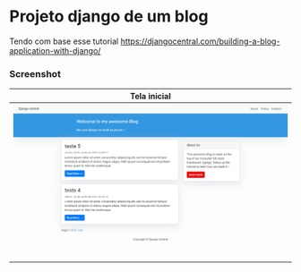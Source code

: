 # Projeto django de um blog

Tendo com base esse tutorial
https://djangocentral.com/building-a-blog-application-with-django/

### Screenshot

|     Tela inicial   	|  
|---	|
|  <img src= "https://github.com/FlaviodosSantos/django/blob/main/mysite/screenshots/1%20index.png?raw=true"  width="720">   | 

